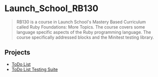 # Launch_School_RB130

> RB130 is a course in Launch School's Mastery Based Curriculum called Ruby Foundations: More Topics. The course covers some language specific aspects of the Ruby programming language. The course specifically addressed blocks and the Minitest testing library. 

## Projects

- [ToDo List](https://github.com/LaunchSchoolKalisz/Launch_School_RB130/blob/master/lesson_2/todo_list.rb)
- [ToDo List Testing Suite](https://github.com/LaunchSchoolKalisz/Launch_School_RB130/blob/master/lesson_2/todolist_test.rb)